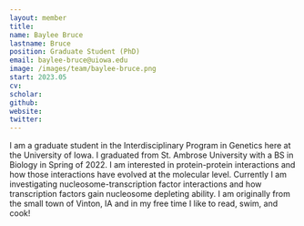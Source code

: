 ```yaml
---
layout: member
title:
name: Baylee Bruce
lastname: Bruce
position: Graduate Student (PhD)
email: baylee-bruce@uiowa.edu
image: /images/team/baylee-bruce.png
start: 2023.05
cv:
scholar:
github:
website:
twitter:
---
```


I am a graduate student in the Interdisciplinary Program in Genetics here at the University of Iowa. I graduated from St. Ambrose University with a BS in Biology in Spring of 2022. I am interested in protein-protein interactions and how those interactions have evolved at the molecular level. Currently I am investigating nucleosome-transcription factor interactions and how transcription factors gain nucleosome depleting ability. I am originally from the small town of Vinton, IA and in my free time I like to read, swim, and cook!
